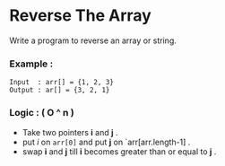 # Reverse The Array

Write a program to reverse an array or string. 

### Example : 

```
Input  : arr[] = {1, 2, 3}
Output : ar[] = {3, 2, 1}
```

### Logic : ( O ^ n )

- Take two pointers **i** and **j** .
- put *i* on `arr[0]` and put **j** on `arr[arr.length-1] .
- swap **i** and **j** till **i** becomes greater than or equal to **j** .